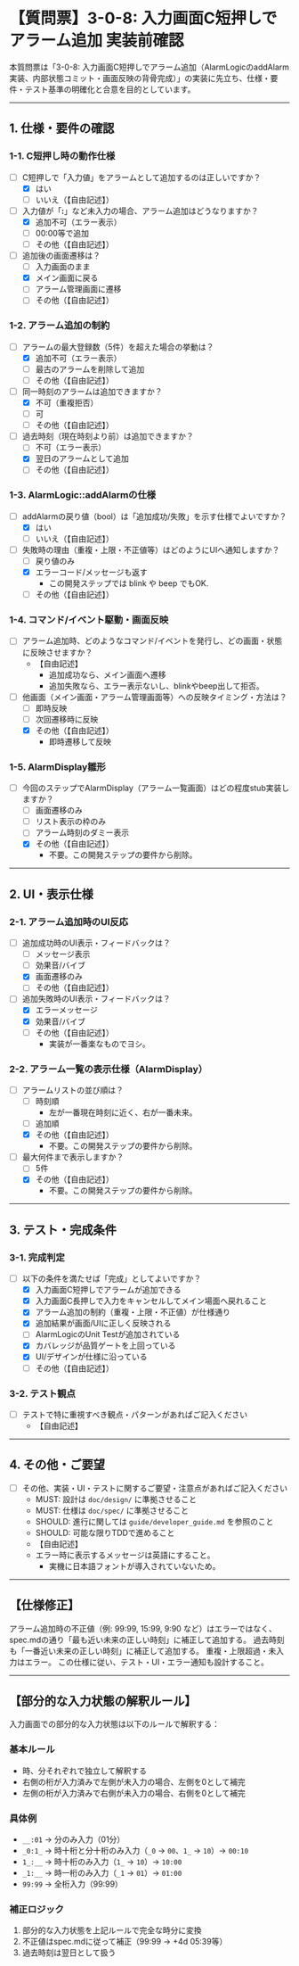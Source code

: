 # 【質問票】3-0-8: 入力画面C短押しでアラーム追加 実装前確認

本質問票は「3-0-8: 入力画面C短押しでアラーム追加（AlarmLogicのaddAlarm実装、内部状態コミット・画面反映の背骨完成）」の実装に先立ち、仕様・要件・テスト基準の明確化と合意を目的としています。

---

## 1. 仕様・要件の確認

### 1-1. C短押し時の動作仕様
- [ ] C短押しで「入力値」をアラームとして追加するのは正しいですか？
    - [x] はい
    - [ ] いいえ（【自由記述】）
- [ ] 入力値が「__:__」など未入力の場合、アラーム追加はどうなりますか？
    - [x] 追加不可（エラー表示）
    - [ ] 00:00等で追加
    - [ ] その他（【自由記述】）
- [ ] 追加後の画面遷移は？
    - [ ] 入力画面のまま
    - [x] メイン画面に戻る
    - [ ] アラーム管理画面に遷移
    - [ ] その他（【自由記述】）

### 1-2. アラーム追加の制約
- [ ] アラームの最大登録数（5件）を超えた場合の挙動は？
    - [x] 追加不可（エラー表示）
    - [ ] 最古のアラームを削除して追加
    - [ ] その他（【自由記述】）
- [ ] 同一時刻のアラームは追加できますか？
    - [x] 不可（重複拒否）
    - [ ] 可
    - [ ] その他（【自由記述】）
- [ ] 過去時刻（現在時刻より前）は追加できますか？
    - [ ] 不可（エラー表示）
    - [x] 翌日のアラームとして追加
    - [ ] その他（【自由記述】）

### 1-3. AlarmLogic::addAlarmの仕様
- [ ] addAlarmの戻り値（bool）は「追加成功/失敗」を示す仕様でよいですか？
    - [x] はい
    - [ ] いいえ（【自由記述】）
- [ ] 失敗時の理由（重複・上限・不正値等）はどのようにUIへ通知しますか？
    - [ ] 戻り値のみ
    - [x] エラーコード/メッセージも返す
      - この開発ステップでは blink や beep でもOK.
    - [ ] その他（【自由記述】）

### 1-4. コマンド/イベント駆動・画面反映
- [ ] アラーム追加時、どのようなコマンド/イベントを発行し、どの画面・状態に反映させますか？
    - 【自由記述】
      - 追加成功なら、メイン画面へ遷移
      - 追加失敗なら、エラー表示ないし、blinkやbeep出して拒否。
- [ ] 他画面（メイン画面・アラーム管理画面等）への反映タイミング・方法は？
    - [ ] 即時反映
    - [ ] 次回遷移時に反映
    - [x] その他（【自由記述】）
      - 即時遷移して反映

### 1-5. AlarmDisplay雛形
- [ ] 今回のステップでAlarmDisplay（アラーム一覧画面）はどの程度stub実装しますか？
    - [ ] 画面遷移のみ
    - [ ] リスト表示の枠のみ
    - [ ] アラーム時刻のダミー表示
    - [x] その他（【自由記述】）
      - 不要。この開発ステップの要件から削除。

---

## 2. UI・表示仕様

### 2-1. アラーム追加時のUI反応
- [ ] 追加成功時のUI表示・フィードバックは？
    - [ ] メッセージ表示
    - [ ] 効果音/バイブ
    - [x] 画面遷移のみ
    - [ ] その他（【自由記述】）
- [ ] 追加失敗時のUI表示・フィードバックは？
    - [x] エラーメッセージ
    - [x] 効果音/バイブ
    - [ ] その他（【自由記述】）
      - 実装が一番楽なものでヨシ。

### 2-2. アラーム一覧の表示仕様（AlarmDisplay）
- [ ] アラームリストの並び順は？
    - [ ] 時刻順
      - 左が一番現在時刻に近く、右が一番未来。
    - [ ] 追加順
    - [x] その他（【自由記述】）
      - 不要。この開発ステップの要件から削除。
- [ ] 最大何件まで表示しますか？
    - [ ] 5件
    - [x] その他（【自由記述】）
      - 不要。この開発ステップの要件から削除。

---

## 3. テスト・完成条件

### 3-1. 完成判定
- [ ] 以下の条件を満たせば「完成」としてよいですか？
    - [x] 入力画面C短押しでアラームが追加できる
    - [x] 入力画面C長押しで入力をキャンセルしてメイン場面へ戻れること
    - [x] アラーム追加の制約（重複・上限・不正値）が仕様通り
    - [x] 追加結果が画面/UIに正しく反映される
    - [ ] AlarmLogicのUnit Testが追加されている
    - [x] カバレッジが品質ゲートを上回っている
    - [x] UI/デザインが仕様に沿っている
    - [ ] その他（【自由記述】）

### 3-2. テスト観点
- [ ] テストで特に重視すべき観点・パターンがあればご記入ください
    - 【自由記述】

---

## 4. その他・ご要望
- [ ] その他、実装・UI・テストに関するご要望・注意点があればご記入ください
    - MUST: 設計は `doc/design/` に準拠させること
    - MUST: 仕様は `doc/spec/` に準拠させること
    - SHOULD: 進行に関しては `guide/developer_guide.md` を参照のこと
    - SHOULD: 可能な限りTDDで進めること
    - 【自由記述】 
    - エラー時に表示するメッセージは英語にすること。
      - 実機に日本語フォントが導入されていないため。

---

## 【仕様修正】
アラーム追加時の不正値（例: 99:99, 15:99, 9:90 など）はエラーではなく、spec.mdの通り「最も近い未来の正しい時刻」に補正して追加する。
過去時刻も「一番近い未来の正しい時刻」に補正して追加する。
重複・上限超過・未入力はエラー。
この仕様に従い、テスト・UI・エラー通知も設計すること。

---

## 【部分的な入力状態の解釈ルール】
入力画面での部分的な入力状態は以下のルールで解釈する：

### 基本ルール
- 時、分それぞれで独立して解釈する
- 右側の桁が入力済みで左側が未入力の場合、左側を0として補完
- 左側の桁が入力済みで右側が未入力の場合、右側を0として補完

### 具体例
- `__:01` → 分のみ入力（01分）
- `_0:1_` → 時十桁と分十桁のみ入力（`_0` → `00`、`1_` → `10`）→ `00:10`
- `1_:__` → 時十桁のみ入力（`1_` → `10`）→ `10:00`
- `_1:__` → 時一桁のみ入力（`_1` → `01`）→ `01:00`
- `99:99` → 全桁入力（99:99）

### 補正ロジック
1. 部分的な入力状態を上記ルールで完全な時分に変換
2. 不正値はspec.mdに従って補正（99:99 → +4d 05:39等）
3. 過去時刻は翌日として扱う